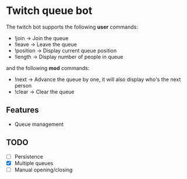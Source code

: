 Twitch queue bot
================

The twitch bot supports the following **user** commands:

- !join -> Join the queue
- !leave -> Leave the queue
- !position -> Display current queue position
- !length -> Display number of people in queue

and the following **mod** commands:

- !next -> Advance the queue by one, it will also display who's the next person
- !clear -> Clear the queue

Features
---------

- Queue management

TODO
-----

- [ ] Persistence
- [x] Multiple queues
- [ ] Manual opening/closing
